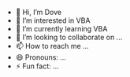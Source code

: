 - 👋 Hi, I’m Dove
- 👀 I’m interested in VBA
- 🌱 I’m currently learning VBA
- 💞️ I’m looking to collaborate on ...
- 📫 How to reach me ...
- 😄 Pronouns: ...
- ⚡ Fun fact: ...

<!---
zxczhanghu/zxczhanghu is a ✨ special ✨ repository because its `README.md` (this file) appears on your GitHub profile.
You can click the Preview link to take a look at your changes.
--->

